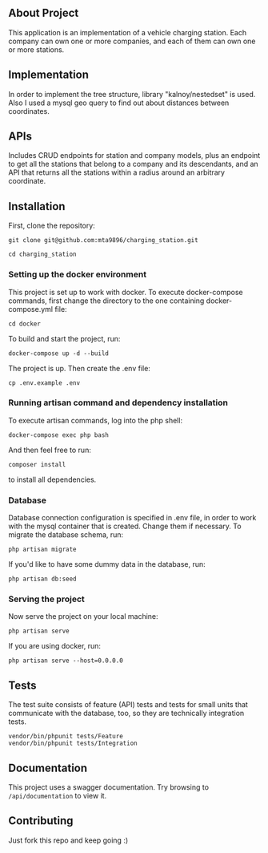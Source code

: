 ## About Project

This application is an implementation of a vehicle charging station.
Each company can own one or more companies, and each of them can own one or more stations.

## Implementation

In order to implement the tree structure, library "kalnoy/nestedset" is used. Also I used a mysql geo query to find out about distances between coordinates.

## APIs 

Includes CRUD endpoints for station and company models, plus an endpoint to get all the stations that belong to a company and its descendants, and an API that returns all the stations within a radius around an arbitrary coordinate.

## Installation

First, clone the repository:

```
git clone git@github.com:mta9896/charging_station.git

cd charging_station
```

### Setting up the docker environment

This project is set up to work with docker. To execute docker-compose commands, first change the directory to the one containing docker-compose.yml file:

```
cd docker
```
To build and start the project, run:

```
docker-compose up -d --build
```

The project is up. Then create the .env file:

```
cp .env.example .env
```
 
 ### Running artisan command and dependency installation
 
To execute artisan commands, log into the php shell:

```
docker-compose exec php bash
```

And then feel free to run:

```
composer install
```
to install all dependencies.

### Database

Database connection configuration is specified in .env file, in order to work with the mysql container that is created. Change them if necessary. To migrate the database schema, run:

```
php artisan migrate
```

If you'd like to have some dummy data in the database, run:

```
php artisan db:seed
```

### Serving the project

Now serve the project on your local machine:

```
php artisan serve
```
If you are using docker, run:

```
php artisan serve --host=0.0.0.0
```

## Tests

The test suite consists of feature (API) tests and tests for small units that communicate with the database, too, so they are technically integration tests.

```
vendor/bin/phpunit tests/Feature
vendor/bin/phpunit tests/Integration
```

## Documentation

This project uses a swagger documentation. Try browsing to ```/api/documentation``` to view it.

## Contributing

Just fork this repo and keep going :)

